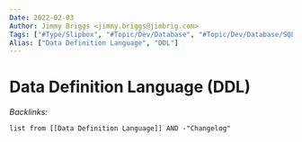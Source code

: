 ```yaml
---
Date: 2022-02-03
Author: Jimmy Briggs <jimmy.briggs@jimbrig.com>
Tags: ["#Type/Slipbox", "#Topic/Dev/Database", "#Topic/Dev/Database/SQL"]
Alias: ["Data Definition Language", "DDL"]
---
```


# Data Definition Language (DDL)



*Backlinks:*

```dataview
list from [[Data Definition Language]] AND -"Changelog"
```